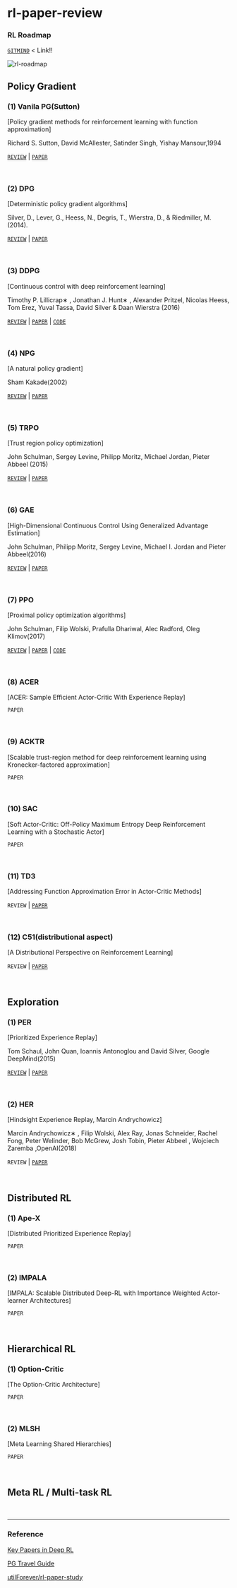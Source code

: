 # rl-paper-review

### RL Roadmap

[`GITMIND`](https://gitmind.com/app/doc/e3a1343403) < Link!!

![rl-roadmap](./rl-roadmap.png)



## Policy Gradient

### (1) Vanila PG(Sutton)

[Policy gradient methods for reinforcement learning with function approximation]

Richard S. Sutton, David McAllester, Satinder Singh, Yishay Mansour,1994

[`REVIEW`](./reviews/Sutton_PG.md)	|	[`PAPER`](http://papers.nips.cc/paper/1713-policy-gradient-methods-for-reinforcement-learning-with-function-approximation.pdf)

<br/>

### (2) DPG

[Deterministic policy gradient algorithms]

Silver, D., Lever, G., Heess, N., Degris, T., Wierstra, D., & Riedmiller, M. (2014).

[`REVIEW`](./reviews/DPG.md)	|	[`PAPER`](http://proceedings.mlr.press/v32/silver14.pdf)

<br/>

### (3) DDPG

[Continuous control with deep reinforcement learning]

Timothy P. Lillicrap∗ , Jonathan J. Hunt∗ , Alexander Pritzel, Nicolas Heess, Tom Erez, Yuval Tassa, David Silver & Daan Wierstra (2016)

[`REVIEW`](./reviews/DDPG.md)	|	[`PAPER`](https://arxiv.org/pdf/1509.02971.pdf)	|	[`CODE`](https://github.com/CUN-bjy/walkyto-ddpg)

<br/>

### (4) NPG

[A natural policy gradient]

Sham Kakade(2002)

[`REVIEW`](./reviews/NPG.md)	|	[`PAPER`](https://papers.nips.cc/paper/2073-a-natural-policy-gradient.pdf)

<br/>

### (5) TRPO

[Trust region policy optimization]

John Schulman, Sergey Levine, Philipp Moritz, Michael Jordan, Pieter Abbeel (2015)

[`REVIEW`](./reviews/TRPO.md) 	|	[`PAPER`](https://arxiv.org/pdf/1502.05477.pdf)

<br/>

### (6) GAE

[High-Dimensional Continuous Control Using Generalized Advantage Estimation]

John Schulman, Philipp Moritz, Sergey Levine, Michael I. Jordan and Pieter Abbeel(2016)

[`REVIEW`](./reviews/GAE.md) 	|	[`PAPER`](https://arxiv.org/pdf/1506.02438.pdf)

<br/>

### (7) PPO

[Proximal policy optimization algorithms]

John Schulman, Filip Wolski, Prafulla Dhariwal, Alec Radford, Oleg Klimov(2017)

[`REVIEW`](./reviews/PPO.md) 	|	[`PAPER`](https://arxiv.org/pdf/1707.06347.pdf)	|	[`CODE`](https://github.com/CUN-bjy/gym-ppo-keras)

</br>

### (8) ACER

[ACER: Sample Efficient Actor-Critic With Experience Replay]

`PAPER`

</br>

### (9) ACKTR

[Scalable trust-region method for deep reinforcement learning using Kronecker-factored approximation]

`PAPER`

<br/>

### (10) SAC
[Soft Actor-Critic: Off-Policy Maximum Entropy Deep Reinforcement Learning with a Stochastic Actor]

`PAPER`

</br>

### (11) TD3

[Addressing Function Approximation Error in Actor-Critic Methods]

`REVIEW` 	|	[`PAPER`](https://arxiv.org/pdf/1802.09477.pdf)

</br>

### (12) C51(distributional aspect)

[A Distributional Perspective on Reinforcement Learning]

`REVIEW`	|	[`PAPER`](https://arxiv.org/pdf/1707.06887.pdf)

</br>

## Exploration

### (1) PER

[Prioritized Experience Replay]

Tom Schaul, John Quan, Ioannis Antonoglou and David Silver, Google DeepMind(2015)

[`REVIEW`](./reviews/PER.md)	|	[`PAPER`](https://arxiv.org/pdf/1511.05952.pdf) 

</br>

### (2) HER

[Hindsight Experience Replay, Marcin Andrychowicz]

Marcin Andrychowicz∗ , Filip Wolski, Alex Ray, Jonas Schneider, Rachel Fong, Peter Welinder, Bob McGrew, Josh Tobin, Pieter Abbeel , Wojciech Zaremba ,OpenAI(2018)

`REVIEW`	|	[`PAPER`](https://arxiv.org/pdf/1707.01495.pdf)

</br>

## Distributed RL

### (1) Ape-X

[Distributed Prioritized Experience Replay]

`PAPER`

</br>

### (2) IMPALA

[IMPALA: Scalable Distributed Deep-RL with Importance Weighted Actor-learner Architectures]

`PAPER`

</br>

## Hierarchical RL

### (1) Option-Critic

[The Option-Critic Architecture]

`PAPER`

</br>

### (2) MLSH

[Meta Learning Shared Hierarchies]

`PAPER`

</br>

## Meta RL / Multi-task RL

</br>

---

### Reference

[Key Papers in Deep RL](https://spinningup.openai.com/en/latest/spinningup/keypapers.html#id106)

[PG Travel Guide](https://reinforcement-learning-kr.github.io/2018/06/29/0_pg-travel-guide/)

[utilForever/rl-paper-study](https://github.com/utilForever/rl-paper-study)